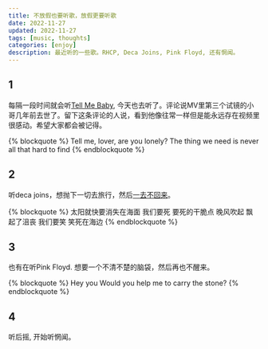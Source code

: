 ```yaml
---
title: 不放假也要听歌，放假更要听歌
date: 2022-11-27
updated: 2022-11-27
tags: [music, thoughts]
categories: [enjoy]
description: 最近听的一些歌。RHCP, Deca Joins, Pink Floyd, 还有惘闻。
---
```


## 1

每隔一段时间就会听[Tell Me Baby](https://www.youtube.com/watch?v=oDNcL1VP3rY), 今天也去听了。评论说MV里第三个试镜的小哥几年前去世了。留下这条评论的人说，看到他像往常一样但是能永远存在视频里很感动。希望大家都会被记得。

{% blockquote  %}
Tell me, lover, are you lonely?
The thing we need is never all that hard to find
{% endblockquote %}


## 2

听deca joins，想抛下一切去旅行，然后[一去不回来](https://www.youtube.com/watch?v=puPnKgV9I6I)。

{% blockquote  %}
太阳就快要消失在海面
我们要死
要死的干脆点
晚风吹起
飘起了沮丧
我们要笑
笑死在海边
{% endblockquote %}


## 3

也有在听Pink Floyd. 想要一个不清不楚的脑袋，然后再也不醒来。

{% blockquote  %}
Hey you
Would you help me to carry the stone?
{% endblockquote %}

## 4

听后摇, 开始听惘闻。










